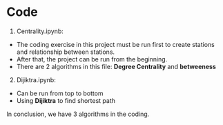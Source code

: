 # Code

1. Centrality.ipynb:
  - The coding exercise in this project must be run first to create stations and relationship between stations.
  - After that, the project can be run from the beginning.
  - There are 2 algorithms in this file: **Degree Centrality** and **betweeness**
2. Dijiktra.ipynb:
  - Can be run from top to bottom
  - Using **Dijiktra** to find shortest path

In conclusion, we have 3 algorithms in the coding.

